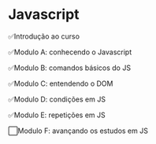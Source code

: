 # Javascript
<p>✅Introdução ao curso</p>
<p>✅Modulo A: conhecendo o Javascript</p>
<p>✅Modulo B: comandos básicos do JS</p>
<p>✅Modulo C: entendendo o DOM</p>
<p>✅Modulo D: condições em JS</p>
<p>✅Modulo E: repetições em JS</p>
<p>⬜Modulo F: avançando os estudos em JS</p>

